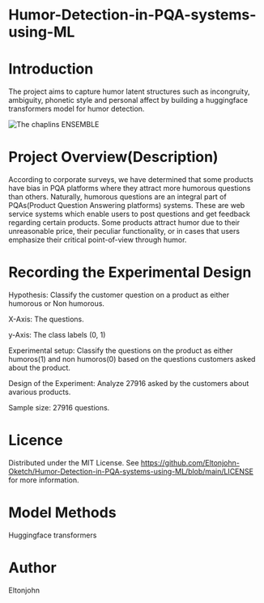 # Humor-Detection-in-PQA-systems-using-ML
# Introduction

The project aims to capture humor latent structures such as incongruity, ambiguity, phonetic style and personal affect by building a huggingface transformers model for humor detection.

![The chaplins ENSEMBLE](https://user-images.githubusercontent.com/98347891/209235015-9dc84c22-78c5-498c-98cc-b894c5657a87.png)

# Project Overview(Description)

According to corporate surveys, we have determined that some products have bias in PQA platforms where they attract more humorous questions than others.
Naturally, humorous questions are an integral part of PQAs(Product Question Answering platforms) systems. These are web service systems which enable users to post questions and get feedback regarding certain products. Some products attract humor due to their unreasonable price, their peculiar functionality, or in cases that users emphasize their critical point-of-view through humor.

# Recording the Experimental Design

Hypothesis: Classify the customer question on a product as either humorous or Non humorous.

X-Axis: The questions.

y-Axis: The class labels (0, 1)

Experimental setup: Classify the questions on the product as either humoros(1) and non humoros(0) based on the questions customers asked about the product.

Design of the Experiment: Analyze 27916 asked by the customers about avarious products.

Sample size: 27916 questions.

# Licence

Distributed under the MIT License. See https://github.com/Eltonjohn-Oketch/Humor-Detection-in-PQA-systems-using-ML/blob/main/LICENSE for more information.

# Model Methods

Huggingface transformers

# Author

Eltonjohn

